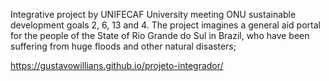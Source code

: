 Integrative project by UNIFECAF University meeting ONU sustainable development goals 2, 6, 13 and 4. The project imagines a general aid portal for the people of the State of Rio Grande do Sul in Brazil, who have been suffering from huge floods and other natural disasters;

https://gustavowillians.github.io/projeto-integrador/
